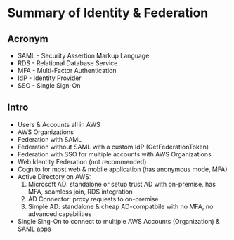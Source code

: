 # Summary of Identity & Federation

## Acronym
* SAML - Security Assertion Markup Language
* RDS - Relational Database Service
* MFA - Multi-Factor Authentication
* IdP - Identity Provider
* SSO - Single Sign-On

## Intro
* Users & Accounts all in AWS
* AWS Organizations
* Federation with SAML
* Federation without SAML with a custom IdP (GetFederationToken)
* Federation with SSO for multiple accounts with AWS Organizations
* Web Identity Federation (not recommended)
* Cognito for most web & mobile application (has anonymous mode, MFA)
* Active Directory on AWS:
  1) Microsoft AD: standalone or setup trust AD with on-premise, has MFA, seamless join, RDS integration
  2) AD Connector: proxy requests to on-premise
  3) Simple AD: standalone & cheap AD-compatbile with no MFA, no advanced capabilities
* Single Sing-On to connect to multiple AWS Accounts (Organization) & SAML apps
